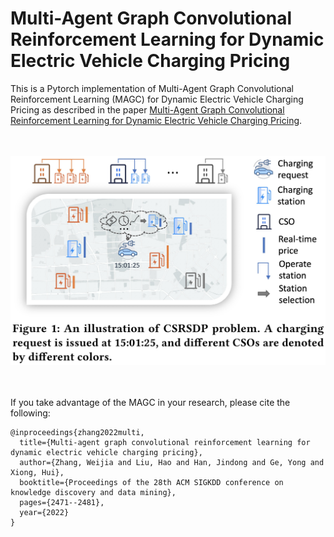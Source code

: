 # Multi-Agent Graph Convolutional Reinforcement Learning for Dynamic Electric Vehicle Charging Pricing
This is a Pytorch implementation of Multi-Agent Graph Convolutional Reinforcement Learning (MAGC) for Dynamic Electric Vehicle Charging Pricing as described in the paper [Multi-Agent Graph Convolutional Reinforcement Learning for Dynamic Electric Vehicle Charging Pricing](https://dl.acm.org/doi/abs/10.1145/3534678.3539416).  
<br>
<br>
<p align="center">
  <img width="750px" src=./figs/csrsdp_pro.png>
</p>
<br>
<br>
If you take advantage of the MAGC in your research, please cite the following:

```
@inproceedings{zhang2022multi,
  title={Multi-agent graph convolutional reinforcement learning for dynamic electric vehicle charging pricing},
  author={Zhang, Weijia and Liu, Hao and Han, Jindong and Ge, Yong and Xiong, Hui},
  booktitle={Proceedings of the 28th ACM SIGKDD conference on knowledge discovery and data mining},
  pages={2471--2481},
  year={2022}
}
```
